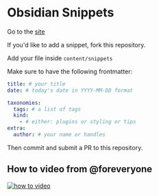 # Obsidian Snippets

Go to the [site](https://obsidian-snippets.pages.dev)

If you'd like to add a snippet, fork this repository.

Add your file inside `content/snippets`

Make sure to have the following frontmatter:

```yaml
title: # your title
date: # today's date in YYYY-MM-DD format

taxonomies:
  tags: # a list of tags
  kind:
    - # either: plugins or styling or tips
extra:
  author: # your name or handles
```

Then commit and submit a PR to this repository.

## How to video from @foreveryone

[![how to video](https://res.cloudinary.com/dknopoff/video/upload/v1621627517/pr-example.png)](https://res.cloudinary.com/dknopoff/video/upload/f_auto/v1621627517/pr-example.webm)

